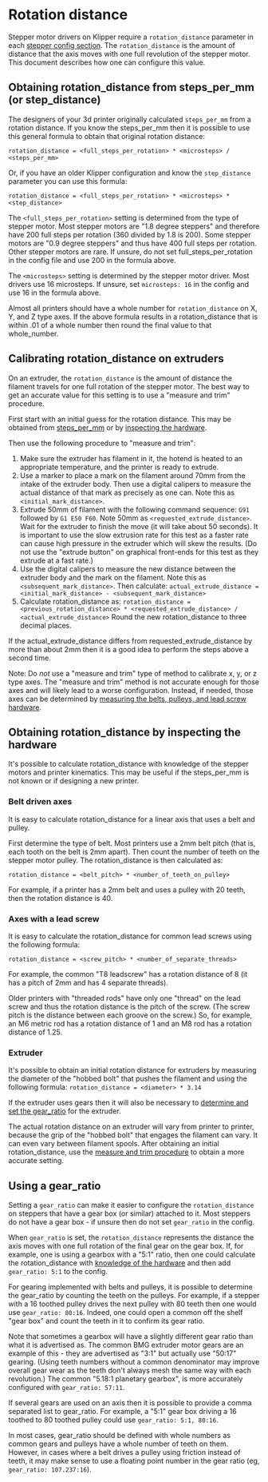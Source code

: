 # Rotation distance

Stepper motor drivers on Klipper require a `rotation_distance`
parameter in each
[stepper config section](Config_Reference.md#stepper). The
`rotation_distance` is the amount of distance that the axis moves with
one full revolution of the stepper motor. This document describes how
one can configure this value.

## Obtaining rotation_distance from steps_per_mm (or step_distance)

The designers of your 3d printer originally calculated `steps_per_mm`
from a rotation distance. If you know the steps_per_mm then it is
possible to use this general formula to obtain that original rotation
distance:
```
rotation_distance = <full_steps_per_rotation> * <microsteps> / <steps_per_mm>
```

Or, if you have an older Klipper configuration and know the
`step_distance` parameter you can use this formula:
```
rotation_distance = <full_steps_per_rotation> * <microsteps> * <step_distance>
```

The `<full_steps_per_rotation>` setting is determined from the type of
stepper motor. Most stepper motors are "1.8 degree steppers" and
therefore have 200 full steps per rotation (360 divided by 1.8 is
200). Some stepper motors are "0.9 degree steppers" and thus have 400
full steps per rotation. Other stepper motors are rare. If unsure, do
not set full_steps_per_rotation in the config file and use 200 in the
formula above.

The `<microsteps>` setting is determined by the stepper motor driver.
Most drivers use 16 microsteps. If unsure, set `microsteps: 16` in the
config and use 16 in the formula above.

Almost all printers should have a whole number for `rotation_distance`
on X, Y, and Z type axes. If the above formula results in a
rotation_distance that is within .01 of a whole number then round the
final value to that whole_number.

## Calibrating rotation_distance on extruders

On an extruder, the `rotation_distance` is the amount of distance the
filament travels for one full rotation of the stepper motor. The best
way to get an accurate value for this setting is to use a "measure and
trim" procedure.

First start with an initial guess for the rotation distance. This may
be obtained from
[steps_per_mm](#obtaining-rotation_distance-from-steps_per_mm-or-step_distance)
or by [inspecting the hardware](#extruder).

Then use the following procedure to "measure and trim":
1. Make sure the extruder has filament in it, the hotend is heated to
   an appropriate temperature, and the printer is ready to extrude.
2. Use a marker to place a mark on the filament around 70mm from the
   intake of the extruder body. Then use a digital calipers to measure
   the actual distance of that mark as precisely as one can. Note this
   as `<initial_mark_distance>`.
3. Extrude 50mm of filament with the following command sequence: `G91`
   followed by `G1 E50 F60`. Note 50mm as
   `<requested_extrude_distance>`. Wait for the extruder to finish the
   move (it will take about 50 seconds). It is important to use the
   slow extrusion rate for this test as a faster rate can cause high
   pressure in the extruder which will skew the results. (Do not use
   the "extrude button" on graphical front-ends for this test as they
   extrude at a fast rate.)
4. Use the digital calipers to measure the new distance between the
   extruder body and the mark on the filament. Note this as
   `<subsequent_mark_distance>`. Then calculate:
   `actual_extrude_distance = <initial_mark_distance> - <subsequent_mark_distance>`
5. Calculate rotation_distance as:
   `rotation_distance = <previous_rotation_distance> * <requested_extrude_distance> / <actual_extrude_distance>`
   Round the new rotation_distance to three decimal places.

If the actual_extrude_distance differs from requested_extrude_distance
by more than about 2mm then it is a good idea to perform the steps
above a second time.

Note: Do *not* use a "measure and trim" type of method to calibrate x,
y, or z type axes. The "measure and trim" method is not accurate
enough for those axes and will likely lead to a worse configuration.
Instead, if needed, those axes can be determined by
[measuring the belts, pulleys, and lead screw hardware](#obtaining-rotation_distance-by-inspecting-the-hardware).

## Obtaining rotation_distance by inspecting the hardware

It's possible to calculate rotation_distance with knowledge of the
stepper motors and printer kinematics. This may be useful if the
steps_per_mm is not known or if designing a new printer.

### Belt driven axes

It is easy to calculate rotation_distance for a linear axis that uses
a belt and pulley.

First determine the type of belt. Most printers use a 2mm belt pitch
(that is, each tooth on the belt is 2mm apart). Then count the number
of teeth on the stepper motor pulley. The rotation_distance is then
calculated as:
```
rotation_distance = <belt_pitch> * <number_of_teeth_on_pulley>
```

For example, if a printer has a 2mm belt and uses a pulley with 20
teeth, then the rotation distance is 40.

### Axes with a lead screw

It is easy to calculate the rotation_distance for common lead screws
using the following formula:
```
rotation_distance = <screw_pitch> * <number_of_separate_threads>
```

For example, the common "T8 leadscrew" has a rotation distance of 8
(it has a pitch of 2mm and has 4 separate threads).

Older printers with "threaded rods" have only one "thread" on the lead
screw and thus the rotation distance is the pitch of the screw. (The
screw pitch is the distance between each groove on the screw.) So, for
example, an M6 metric rod has a rotation distance of 1 and an M8 rod
has a rotation distance of 1.25.

### Extruder

It's possible to obtain an initial rotation distance for extruders by
measuring the diameter of the "hobbed bolt" that pushes the filament
and using the following formula: `rotation_distance = <diameter> * 3.14`

If the extruder uses gears then it will also be necessary to
[determine and set the gear_ratio](#using-a-gear_ratio) for the
extruder.

The actual rotation distance on an extruder will vary from printer to
printer, because the grip of the "hobbed bolt" that engages the
filament can vary. It can even vary between filament spools. After
obtaining an initial rotation_distance, use the
[measure and trim procedure](#calibrating-rotation_distance-on-extruders)
to obtain a more accurate setting.

## Using a gear_ratio

Setting a `gear_ratio` can make it easier to configure the
`rotation_distance` on steppers that have a gear box (or similar)
attached to it. Most steppers do not have a gear box - if unsure then
do not set `gear_ratio` in the config.

When `gear_ratio` is set, the `rotation_distance` represents the
distance the axis moves with one full rotation of the final gear on
the gear box. If, for example, one is using a gearbox with a "5:1"
ratio, then one could calculate the rotation_distance with
[knowledge of the hardware](#obtaining-rotation_distance-by-inspecting-the-hardware)
and then add `gear_ratio: 5:1` to the config.

For gearing implemented with belts and pulleys, it is possible to
determine the gear_ratio by counting the teeth on the pulleys. For
example, if a stepper with a 16 toothed pulley drives the next pulley
with 80 teeth then one would use `gear_ratio: 80:16`. Indeed, one
could open a common off the shelf "gear box" and count the teeth in it
to confirm its gear ratio.

Note that sometimes a gearbox will have a slightly different gear
ratio than what it is advertised as. The common BMG extruder motor
gears are an example of this - they are advertised as "3:1" but
actually use "50:17" gearing. (Using teeth numbers without a common
denominator may improve overall gear wear as the teeth don't always
mesh the same way with each revolution.) The common "5.18:1 planetary
gearbox", is more accurately configured with `gear_ratio: 57:11`.

If several gears are used on an axis then it is possible to provide a
comma separated list to gear_ratio. For example, a "5:1" gear box
driving a 16 toothed to 80 toothed pulley could use
`gear_ratio: 5:1, 80:16`.

In most cases, gear_ratio should be defined with whole numbers as
common gears and pulleys have a whole number of teeth on them.
However, in cases where a belt drives a pulley using friction instead
of teeth, it may make sense to use a floating point number in the gear
ratio (eg, `gear_ratio: 107.237:16`).

